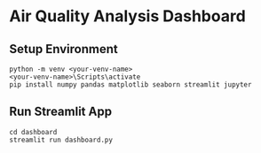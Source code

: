 # Air Quality Analysis Dashboard

## Setup Environment
```
python -m venv <your-venv-name>
<your-venv-name>\Scripts\activate
pip install numpy pandas matplotlib seaborn streamlit jupyter
```
## Run Streamlit App
```
cd dashboard
streamlit run dashboard.py
```